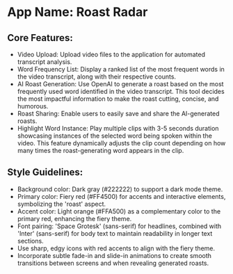 # **App Name**: Roast Radar

## Core Features:

- Video Upload: Upload video files to the application for automated transcript analysis.
- Word Frequency List: Display a ranked list of the most frequent words in the video transcript, along with their respective counts.
- AI Roast Generation: Use OpenAI to generate a roast based on the most frequently used word identified in the video transcript. This tool decides the most impactful information to make the roast cutting, concise, and humorous.
- Roast Sharing: Enable users to easily save and share the AI-generated roasts.
- Highlight Word Instance: Play multiple clips with 3-5 seconds duration showcasing instances of the selected word being spoken within the video. This feature dynamically adjusts the clip count depending on how many times the roast-generating word appears in the clip.

## Style Guidelines:

- Background color: Dark gray (#222222) to support a dark mode theme.
- Primary color: Fiery red (#FF4500) for accents and interactive elements, symbolizing the 'roast' aspect.
- Accent color: Light orange (#FFA500) as a complementary color to the primary red, enhancing the fiery theme.
- Font pairing: 'Space Grotesk' (sans-serif) for headlines, combined with 'Inter' (sans-serif) for body text to maintain readability in longer text sections.
- Use sharp, edgy icons with red accents to align with the fiery theme.
- Incorporate subtle fade-in and slide-in animations to create smooth transitions between screens and when revealing generated roasts.